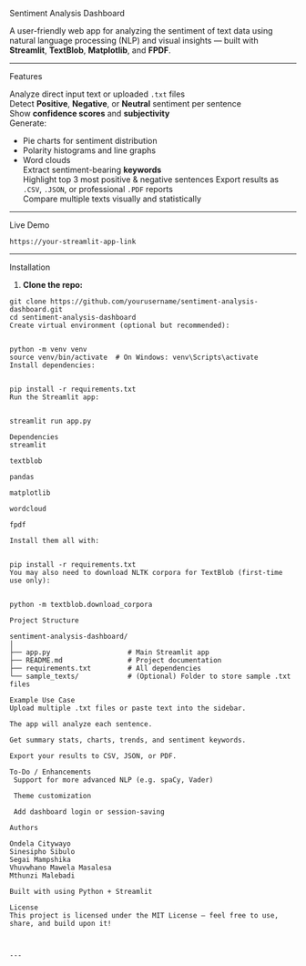 Sentiment Analysis Dashboard

A user-friendly web app for analyzing the sentiment of text data using natural language processing (NLP) and visual insights — built with **Streamlit**, **TextBlob**, **Matplotlib**, and **FPDF**.

---

Features

Analyze direct input text or uploaded `.txt` files  
Detect **Positive**, **Negative**, or **Neutral** sentiment per sentence  
Show **confidence scores** and **subjectivity**  
Generate:
- Pie charts for sentiment distribution  
- Polarity histograms and line graphs  
- Word clouds  
Extract sentiment-bearing **keywords**  
Highlight top 3 most positive & negative sentences
Export results as `.CSV`, `.JSON`, or professional `.PDF` reports  
Compare multiple texts visually and statistically  

---

Live Demo
  
`https://your-streamlit-app-link`

---

Installation

1. **Clone the repo:**

```
git clone https://github.com/yourusername/sentiment-analysis-dashboard.git
cd sentiment-analysis-dashboard
Create virtual environment (optional but recommended):


python -m venv venv
source venv/bin/activate  # On Windows: venv\Scripts\activate
Install dependencies:


pip install -r requirements.txt
Run the Streamlit app:


streamlit run app.py

Dependencies
streamlit

textblob

pandas

matplotlib

wordcloud

fpdf

Install them all with:


pip install -r requirements.txt
You may also need to download NLTK corpora for TextBlob (first-time use only):


python -m textblob.download_corpora

Project Structure

sentiment-analysis-dashboard/
│
├── app.py                   # Main Streamlit app
├── README.md                # Project documentation
├── requirements.txt         # All dependencies
└── sample_texts/            # (Optional) Folder to store sample .txt files

Example Use Case
Upload multiple .txt files or paste text into the sidebar.

The app will analyze each sentence.

Get summary stats, charts, trends, and sentiment keywords.

Export your results to CSV, JSON, or PDF.

To-Do / Enhancements
 Support for more advanced NLP (e.g. spaCy, Vader)

 Theme customization

 Add dashboard login or session-saving

Authors

Ondela Citywayo
Sinesipho Sibulo
Segai Mampshika
Vhuvwhano Mawela Masalesa
Mthunzi Malebadi

Built with using Python + Streamlit

License
This project is licensed under the MIT License — feel free to use, share, and build upon it!



---
